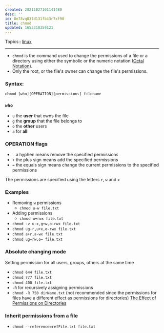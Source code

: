 ```yaml
---
created: 20211027101141480
desc: ''
id: 8e78vq83ld131fb43r7xf90
title: chmod
updated: 1653318359121
---
```

   
Topics::  [linux](../topics/linux.md)   
   
   
---   
   
   
- `chmod` is the command used to change the permissions of a file or a directory using either the symbolic or the numeric notation ([Octal Notation](../devlog/octal%20notation.md)).   
- Only the root, or the file's owner can change the file's permissions.   
   
### Syntax:   
   
`chmod [who][OPERATION][permissions] filename`   
   
### `who`   
   
   
- `u` the **user** that owns the file   
- `g` the **group** that the file belongs to   
- `o` the **other** users   
- `a` for **all**   
   
### OPERATION flags   
   
   
- `-` a hyphen means remove the specified permissions   
- `+` the plus sign means add the specified permissions   
- `=` the equals sign means change the current permissions to the specified permissions   
   
The permissions are specified using the letters `r`, `w` and `x`   
   
### Examples   
   
   
- Removing `w` permissions   
  - `chmod u-w file.txt`   
- Adding permissions   
  - `chmod u+rwx file.txt`   
- `chmod -v u-x,g+w,o-rwx file.txt`   
- `chmod ug-r,u+x,o-rwx file.txt`   
- `chmod a+r,a-wx file.txt`   
- `chmod ug=rw,o= file.txt`   
   
### Absolute changing mode   
   
Setting permission for all users, groups, others at the same time   
   
   
- `chmod 644 file.txt`   
- `chmod 777 file.txt`   
- `chmod 400 file.txt`   
- `-R` for recursively assigning permissions   
- `chmod -R 750 dirName.txt` (not recommended since the permissions for files have a different effect as permissions for directories) [The Effect of Permissions on Directories](../devlog/the%20effect%20of%20permissions%20on%20directories.md)   
   
### Inherit permissions from a file   
   
   
- `chmod --reference=refFile.txt file.txt`